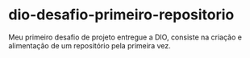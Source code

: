 # dio-desafio-primeiro-repositorio
Meu primeiro desafio de projeto entregue a DIO, consiste na criação e alimentação de um repositório pela primeira vez.
